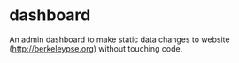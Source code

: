 # dashboard
An admin dashboard to make static data changes to website (http://berkeleypse.org) without touching code.
